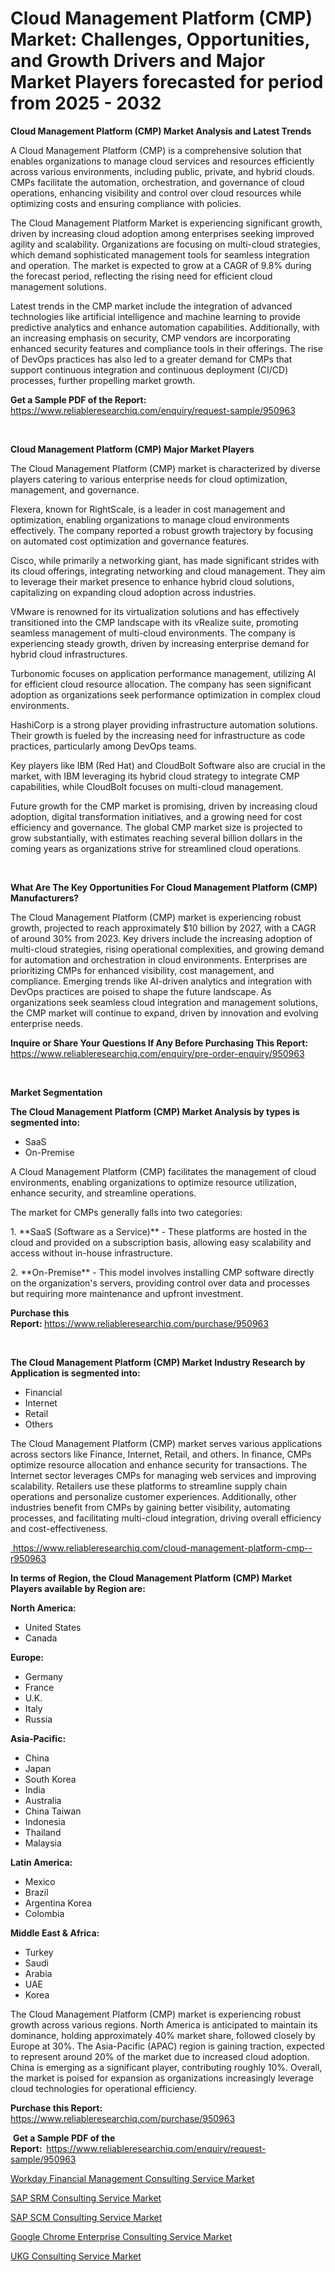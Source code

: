 <p><h1>Cloud Management Platform (CMP) Market: Challenges, Opportunities, and Growth Drivers and Major Market Players forecasted for period from 2025 - 2032</h1></p><p><strong>Cloud Management Platform (CMP) Market Analysis and Latest Trends</strong></p>
<p><p>A Cloud Management Platform (CMP) is a comprehensive solution that enables organizations to manage cloud services and resources efficiently across various environments, including public, private, and hybrid clouds. CMPs facilitate the automation, orchestration, and governance of cloud operations, enhancing visibility and control over cloud resources while optimizing costs and ensuring compliance with policies.</p><p>The Cloud Management Platform Market is experiencing significant growth, driven by increasing cloud adoption among enterprises seeking improved agility and scalability. Organizations are focusing on multi-cloud strategies, which demand sophisticated management tools for seamless integration and operation. The market is expected to grow at a CAGR of 9.8% during the forecast period, reflecting the rising need for efficient cloud management solutions.</p><p>Latest trends in the CMP market include the integration of advanced technologies like artificial intelligence and machine learning to provide predictive analytics and enhance automation capabilities. Additionally, with an increasing emphasis on security, CMP vendors are incorporating enhanced security features and compliance tools in their offerings. The rise of DevOps practices has also led to a greater demand for CMPs that support continuous integration and continuous deployment (CI/CD) processes, further propelling market growth.</p></p>
<p><strong>Get a Sample PDF of the Report:&nbsp;</strong> <a href="https://www.reliableresearchiq.com/enquiry/request-sample/950963?utm_campaign=1900&utm_medium=2&utm_source=Github&utm_content=ia&utm_term=11032025&utm_id=cloud-management-platform-cmp">https://www.reliableresearchiq.com/enquiry/request-sample/950963</a></p>
<p>&nbsp;</p>
<p><strong>Cloud Management Platform (CMP) Major Market Players</strong></p>
<p><p>The Cloud Management Platform (CMP) market is characterized by diverse players catering to various enterprise needs for cloud optimization, management, and governance. </p><p>Flexera, known for RightScale, is a leader in cost management and optimization, enabling organizations to manage cloud environments effectively. The company reported a robust growth trajectory by focusing on automated cost optimization and governance features. </p><p>Cisco, while primarily a networking giant, has made significant strides with its cloud offerings, integrating networking and cloud management. They aim to leverage their market presence to enhance hybrid cloud solutions, capitalizing on expanding cloud adoption across industries. </p><p>VMware is renowned for its virtualization solutions and has effectively transitioned into the CMP landscape with its vRealize suite, promoting seamless management of multi-cloud environments. The company is experiencing steady growth, driven by increasing enterprise demand for hybrid cloud infrastructures.</p><p>Turbonomic focuses on application performance management, utilizing AI for efficient cloud resource allocation. The company has seen significant adoption as organizations seek performance optimization in complex cloud environments.</p><p>HashiCorp is a strong player providing infrastructure automation solutions. Their growth is fueled by the increasing need for infrastructure as code practices, particularly among DevOps teams.</p><p>Key players like IBM (Red Hat) and CloudBolt Software also are crucial in the market, with IBM leveraging its hybrid cloud strategy to integrate CMP capabilities, while CloudBolt focuses on multi-cloud management.</p><p>Future growth for the CMP market is promising, driven by increasing cloud adoption, digital transformation initiatives, and a growing need for cost efficiency and governance. The global CMP market size is projected to grow substantially, with estimates reaching several billion dollars in the coming years as organizations strive for streamlined cloud operations.</p></p>
<p>&nbsp;</p>
<p><strong>What Are The Key Opportunities For Cloud Management Platform (CMP) Manufacturers?</strong></p>
<p><p>The Cloud Management Platform (CMP) market is experiencing robust growth, projected to reach approximately $10 billion by 2027, with a CAGR of around 30% from 2023. Key drivers include the increasing adoption of multi-cloud strategies, rising operational complexities, and growing demand for automation and orchestration in cloud environments. Enterprises are prioritizing CMPs for enhanced visibility, cost management, and compliance. Emerging trends like AI-driven analytics and integration with DevOps practices are poised to shape the future landscape. As organizations seek seamless cloud integration and management solutions, the CMP market will continue to expand, driven by innovation and evolving enterprise needs.</p></p>
<p><strong>Inquire or Share Your Questions If Any Before Purchasing This Report:</strong> <a href="https://www.reliableresearchiq.com/enquiry/pre-order-enquiry/950963?utm_campaign=1900&utm_medium=2&utm_source=Github&utm_content=ia&utm_term=11032025&utm_id=cloud-management-platform-cmp">https://www.reliableresearchiq.com/enquiry/pre-order-enquiry/950963</a></p>
<p>&nbsp;</p>
<p><strong>Market Segmentation</strong></p>
<p><strong>The Cloud Management Platform (CMP) Market Analysis by types is segmented into:</strong></p>
<p><ul><li>SaaS</li><li>On-Premise</li></ul></p>
<p><p>A Cloud Management Platform (CMP) facilitates the management of cloud environments, enabling organizations to optimize resource utilization, enhance security, and streamline operations. </p><p>The market for CMPs generally falls into two categories: </p><p>1. **SaaS (Software as a Service)** - These platforms are hosted in the cloud and provided on a subscription basis, allowing easy scalability and access without in-house infrastructure.</p><p>2. **On-Premise** - This model involves installing CMP software directly on the organization's servers, providing control over data and processes but requiring more maintenance and upfront investment.</p></p>
<p><strong>Purchase this Report:&nbsp;</strong><a href="https://www.reliableresearchiq.com/purchase/950963?utm_campaign=1900&utm_medium=2&utm_source=Github&utm_content=ia&utm_term=11032025&utm_id=cloud-management-platform-cmp">https://www.reliableresearchiq.com/purchase/950963</a></p>
<p>&nbsp;</p>
<p><strong>The Cloud Management Platform (CMP) Market Industry Research by Application is segmented into:</strong></p>
<p><ul><li>Financial</li><li>Internet</li><li>Retail</li><li>Others</li></ul></p>
<p><p>The Cloud Management Platform (CMP) market serves various applications across sectors like Finance, Internet, Retail, and others. In finance, CMPs optimize resource allocation and enhance security for transactions. The Internet sector leverages CMPs for managing web services and improving scalability. Retailers use these platforms to streamline supply chain operations and personalize customer experiences. Additionally, other industries benefit from CMPs by gaining better visibility, automating processes, and facilitating multi-cloud integration, driving overall efficiency and cost-effectiveness.</p></p>
<p><a href="https://www.reliableresearchiq.com/cloud-management-platform-cmp--r950963?utm_campaign=1900&utm_medium=2&utm_source=Github&utm_content=ia&utm_term=11032025&utm_id=cloud-management-platform-cmp">&nbsp;https://www.reliableresearchiq.com/cloud-management-platform-cmp--r950963</a></p>
<p><strong>In terms of Region, the Cloud Management Platform (CMP) Market Players available by Region are:</strong></p>
<p>
    <p> <strong> North America: </strong>
        <ul>
            <li>United States</li>
            <li>Canada</li>
        </ul>
        </p> 
    <p> <strong> Europe: </strong>
        <ul>
            <li>Germany</li>
            <li>France</li>
            <li>U.K.</li>
            <li>Italy</li>
            <li>Russia</li>
        </ul>
        </p> 
    <p> <strong> Asia-Pacific: </strong>
        <ul>
            <li>China</li>
            <li>Japan</li>
            <li>South Korea</li>
            <li>India</li>
            <li>Australia</li>
            <li>China Taiwan</li>
            <li>Indonesia</li>
            <li>Thailand</li>
            <li>Malaysia</li>
        </ul>
        </p> 
    <p> <strong> Latin America: </strong>
        <ul>
            <li>Mexico</li>
            <li>Brazil</li>
            <li>Argentina Korea</li>
            <li>Colombia</li>
        </ul>
        </p> 
    <p> <strong> Middle East & Africa: </strong>
        <ul>
            <li>Turkey</li>
            <li>Saudi</li>
            <li>Arabia</li>
            <li>UAE</li>
            <li>Korea</li>
        </ul>
    </p>
    </p>
<p><p>The Cloud Management Platform (CMP) market is experiencing robust growth across various regions. North America is anticipated to maintain its dominance, holding approximately 40% market share, followed closely by Europe at 30%. The Asia-Pacific (APAC) region is gaining traction, expected to represent around 20% of the market due to increased cloud adoption. China is emerging as a significant player, contributing roughly 10%. Overall, the market is poised for expansion as organizations increasingly leverage cloud technologies for operational efficiency.</p></p>
<p><strong>Purchase this Report: </strong><a href="https://www.reliableresearchiq.com/purchase/950963?utm_campaign=1900&utm_medium=2&utm_source=Github&utm_content=ia&utm_term=11032025&utm_id=cloud-management-platform-cmp">https://www.reliableresearchiq.com/purchase/950963</a></p>
<p>&nbsp;<strong>Get a Sample PDF of the Report:&nbsp;&nbsp;</strong><a href="https://www.reliableresearchiq.com/enquiry/request-sample/950963?utm_campaign=1900&utm_medium=2&utm_source=Github&utm_content=ia&utm_term=11032025&utm_id=cloud-management-platform-cmp">https://www.reliableresearchiq.com/enquiry/request-sample/950963</a></p>
<p><strong></strong></p>
<p><p><a href="https://github.com/kaqiewan/Market-Research-Report-List-1/blob/main/workday-financial-management-consulting-service-market.md?utm_campaign=1900&utm_medium=2&utm_source=Github&utm_content=ia&utm_term=11032025&utm_id=cloud-management-platform-cmp">Workday Financial Management Consulting Service Market</a></p><p><a href="https://github.com/ezahdyre/Market-Research-Report-List-1/blob/main/sap-srm-consulting-service-market.md?utm_campaign=1900&utm_medium=2&utm_source=Github&utm_content=ia&utm_term=11032025&utm_id=cloud-management-platform-cmp">SAP SRM Consulting Service Market</a></p><p><a href="https://github.com/tashiafun920/Market-Research-Report-List-1/blob/main/sap-scm-consulting-service-market.md?utm_campaign=1900&utm_medium=2&utm_source=Github&utm_content=ia&utm_term=11032025&utm_id=cloud-management-platform-cmp">SAP SCM Consulting Service Market</a></p><p><a href="https://github.com/elodielamto06/Market-Research-Report-List-1/blob/main/google-chrome-enterprise-consulting-service-market.md?utm_campaign=1900&utm_medium=2&utm_source=Github&utm_content=ia&utm_term=11032025&utm_id=cloud-management-platform-cmp">Google Chrome Enterprise Consulting Service Market</a></p><p><a href="https://github.com/verikaahova/Market-Research-Report-List-1/blob/main/ukg-consulting-service-market.md?utm_campaign=1900&utm_medium=2&utm_source=Github&utm_content=ia&utm_term=11032025&utm_id=cloud-management-platform-cmp">UKG Consulting Service Market</a></p></p>